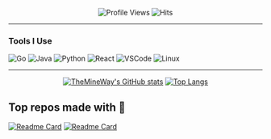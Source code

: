
<div align="center" width="50">

![Profile Views](https://komarev.com/ghpvc/?username=TheMineWay&style=flat&color=orange&label=PROFILE+VIEWS)
![Hits](https://hits.seeyoufarm.com/api/count/incr/badge.svg?url=https%3A%2F%2Fgithub.com%2FTheMineWay&count_bg=%2379C83D&title_bg=%23555555&icon=github.svg&title=HITS&edge_flat=false)

</div>

<hr>

### Tools I Use
![Go](https://img.shields.io/badge/Go-%2300ADD8.svg?style=flat&logo=go&logoColor=white)
![Java](https://img.shields.io/badge/Java-ED8B00?style=flat&logo=java&logoColor=white)
![Python](https://img.shields.io/badge/Python-FFD43B?style=flat&logo=python&logoColor=darkgreen)
![React](https://img.shields.io/badge/React-61DAFB?style=flat&logo=react&logoColor=black)
![VSCode](https://img.shields.io/badge/VSCode-0078D4?style=flat&logo=visual-studio-code&logoColor=white)
![Linux](https://img.shields.io/badge/Linux-FCC624?style=flat&logo=linux&logoColor=black)

<hr>

<div align="center">

<a href="https://github.com/TheMineWay">

[![TheMineWay's GitHub stats](https://github-readme-stats.vercel.app/api?username=TheMineWay&show_icons=true&show=reviews,discussions_started,discussions_answered,prs_merged,prs_merged_percentage&theme=catppuccin_mocha)](https://github.com/TheMineWay)
[![Top Langs](https://github-readme-stats.vercel.app/api/top-langs/?username=TheMineWay&theme=catppuccin_mocha)](https://github.com/TheMineWay)

</a>

</div>

<div>
  <h2>Top repos made with 💖</h2>
  
  [![Readme Card](https://github-readme-stats.vercel.app/api/pin/?username=TheMineWay&repo=statenet&theme=catppuccin_mocha)](https://github.com/TheMineWay/statenet)
  [![Readme Card](https://github-readme-stats.vercel.app/api/pin/?username=TheMineWay&repo=mangas-api&theme=catppuccin_mocha)](https://github.com/TheMineWay/mangas-api)
</div>

